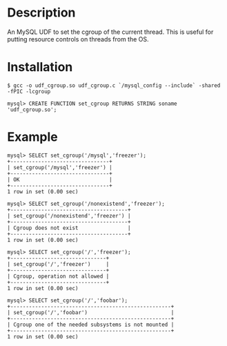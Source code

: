 Description
===========
An MySQL UDF to set the cgroup of the current thread. This is useful for putting resource controls on threads from the OS.

Installation
============

    $ gcc -o udf_cgroup.so udf_cgroup.c `/mysql_config --include` -shared -fPIC -lcgroup

    mysql> CREATE FUNCTION set_cgroup RETURNS STRING soname 'udf_cgroup.so';

Example
=======

    mysql> SELECT set_cgroup('/mysql','freezer');
    +--------------------------------+
    | set_cgroup('/mysql','freezer') |
    +--------------------------------+
    | OK                             |
    +--------------------------------+
    1 row in set (0.00 sec)

    mysql> SELECT set_cgroup('/nonexistend','freezer');
    +--------------------------------------+
    | set_cgroup('/nonexistend','freezer') |
    +--------------------------------------+
    | Cgroup does not exist                |
    +--------------------------------------+
    1 row in set (0.00 sec)

    mysql> SELECT set_cgroup('/','freezer');
    +-------------------------------+
    | set_cgroup('/','freezer')     |
    +-------------------------------+
    | Cgroup, operation not allowed |
    +-------------------------------+
    1 row in set (0.00 sec)

    mysql> SELECT set_cgroup('/','foobar');
    +----------------------------------------------------+
    | set_cgroup('/','foobar')                           |
    +----------------------------------------------------+
    | Cgroup one of the needed subsystems is not mounted |
    +----------------------------------------------------+
    1 row in set (0.00 sec)
